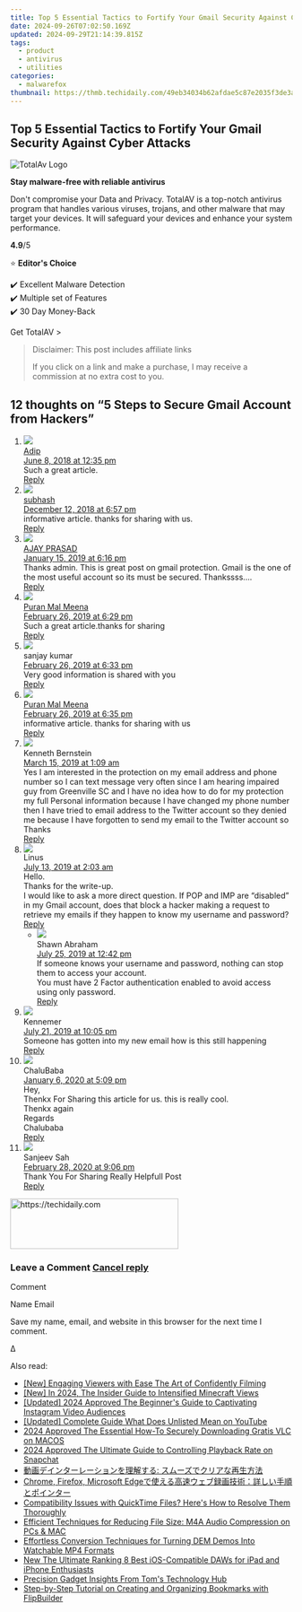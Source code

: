 ```yaml
---
title: Top 5 Essential Tactics to Fortify Your Gmail Security Against Cyber Attacks
date: 2024-09-26T07:02:50.169Z
updated: 2024-09-29T21:14:39.815Z
tags:
  - product
  - antivirus
  - utilities
categories:
  - malwarefox
thumbnail: https://thmb.techidaily.com/49eb34034b62afdae5c87e2035f3de3aceeb872b525f1dc02b937f5f16ccbcf5.jpg
---
```


## Top 5 Essential Tactics to Fortify Your Gmail Security Against Cyber Attacks

![TotalAv Logo](https://www.malwarefox.com/wp-content/uploads/2024/02/totalav-svg.webp "totalav-svg")

**Stay malware-free with reliable antivirus**

Don't compromise your Data and Privacy. TotalAV is a top-notch antivirus program that handles various viruses, trojans, and other malware that may target your devices. It will safeguard your devices and enhance your system performance.

**4.9**/5

⭐ **Editor's Choice**

✔️ Excellent Malware Detection  
✔️ Multiple set of Features  
✔️ 30 Day Money-Back

[](https://tools.techidaily.com/malwarefox/products/) Get TotalAV > 

>  Disclaimer: This post includes affiliate links
>
>  If you click on a link and make a purchase, I may receive a commission at no extra cost to you.
>

## 12 thoughts on “5 Steps to Secure Gmail Account from Hackers”

1. ![](https://secure.gravatar.com/avatar/003f6e9e2b751a9ddb7753d9c20d6f94?s=50&d=mm&r=g)  
[Adip](https://www.futuretricks.in/protect-gmail)  
[June 8, 2018 at 12:35 pm](https://tools.techidaily.com/malwarefox/products/)  
Such a great article.  
[Reply](https://tools.techidaily.com/malwarefox/products/)
2. ![](https://secure.gravatar.com/avatar/a92529fc9e4d712196fbd5da2253c7c8?s=50&d=mm&r=g)  
[subhash](https://www.digitalburp.com/)  
[December 12, 2018 at 6:57 pm](https://tools.techidaily.com/malwarefox/products/)  
informative article. thanks for sharing with us.  
[Reply](https://tools.techidaily.com/malwarefox/products/)
3. ![](https://secure.gravatar.com/avatar/f32ceb07a495f39017eba072f58512f0?s=50&d=mm&r=g)  
[AJAY PRASAD](http://arabiangaming.tk/)  
[January 15, 2019 at 6:16 pm](https://tools.techidaily.com/malwarefox/products/)  
Thanks admin. This is great post on gmail protection. Gmail is the one of the most useful account so its must be secured. Thankssss….  
[Reply](https://tools.techidaily.com/malwarefox/products/)
4. ![](https://secure.gravatar.com/avatar/61cfa455a2ab3839b2246a3a3e70e4eb?s=50&d=mm&r=g)  
[Puran Mal Meena](http://www.aaiyesikhe.com)  
[February 26, 2019 at 6:29 pm](https://tools.techidaily.com/malwarefox/products/)  
Such a great article.thanks for sharing  
[Reply](https://tools.techidaily.com/malwarefox/products/)
5. ![](https://secure.gravatar.com/avatar/e13995eab41aafa65ba608f6888d2b7b?s=50&d=mm&r=g)  
sanjay kumar  
[February 26, 2019 at 6:33 pm](https://tools.techidaily.com/malwarefox/products/)  
Very good information is shared with you  
[Reply](https://tools.techidaily.com/malwarefox/products/)
6. ![](https://secure.gravatar.com/avatar/61cfa455a2ab3839b2246a3a3e70e4eb?s=50&d=mm&r=g)  
[Puran Mal Meena](http://www.aaiyesikhe.com)  
[February 26, 2019 at 6:35 pm](https://tools.techidaily.com/malwarefox/products/)  
informative article. thanks for sharing with us  
[Reply](https://tools.techidaily.com/malwarefox/products/)
7. ![](https://secure.gravatar.com/avatar/f1e49bc2d5af0bfaaa12560db5ac6e0c?s=50&d=mm&r=g)  
Kenneth Bernstein  
[March 15, 2019 at 1:09 am](https://tools.techidaily.com/malwarefox/products/)  
Yes I am interested in the protection on my email address and phone number so I can text message very often since I am hearing impaired guy from Greenville SC and I have no idea how to do for my protection my full Personal information because I have changed my phone number then I have tried to email address to the Twitter account so they denied me because I have forgotten to send my email to the Twitter account so Thanks  
[Reply](https://tools.techidaily.com/malwarefox/products/)
8. ![](https://secure.gravatar.com/avatar/a691b520a6dbe815d23ba6b2a17cf483?s=50&d=mm&r=g)  
Linus  
[July 13, 2019 at 2:03 am](https://tools.techidaily.com/malwarefox/products/)  
Hello.  
Thanks for the write-up.  
I would like to ask a more direct question. If POP and IMP are “disabled” in my Gmail account, does that block a hacker making a request to retrieve my emails if they happen to know my username and password?  
[Reply](https://tools.techidaily.com/malwarefox/products/)  
   * ![](https://secure.gravatar.com/avatar/85929922e25d4bbc528a838420943841?s=50&d=mm&r=g)  
   Shawn Abraham  
   [July 25, 2019 at 12:42 pm](https://tools.techidaily.com/malwarefox/products/)  
   If someone knows your username and password, nothing can stop them to access your account.  
   You must have 2 Factor authentication enabled to avoid access using only password.  
   [Reply](https://tools.techidaily.com/malwarefox/products/)
9. ![](https://secure.gravatar.com/avatar/1508b88bcc748fb75199f5c00d192a40?s=50&d=mm&r=g)  
Kennemer  
[July 21, 2019 at 10:05 pm](https://tools.techidaily.com/malwarefox/products/)  
Someone has gotten into my new email how is this still happening  
[Reply](https://tools.techidaily.com/malwarefox/products/)
10. ![](https://secure.gravatar.com/avatar/ce3023d59c01510f6f0bbeb7795fef45?s=50&d=mm&r=g)  
ChaluBaba  
[January 6, 2020 at 5:09 pm](https://tools.techidaily.com/malwarefox/products/)  
Hey,  
Thenkx For Sharing this article for us. this is really cool.  
Thenkx again  
Regards  
Chalubaba  
[Reply](https://tools.techidaily.com/malwarefox/products/)
11. ![](https://secure.gravatar.com/avatar/80bb3725350843a67c5860cc576709bd?s=50&d=mm&r=g)  
Sanjeev Sah  
[February 28, 2020 at 9:06 pm](https://tools.techidaily.com/malwarefox/products/)  
Thank You For Sharing Really Helpfull Post  
[Reply](https://tools.techidaily.com/malwarefox/products/)

<!-- affiliate ads begin -->
<a href="https://laganoo.pxf.io/c/5597632/1528681/16446" target="_top" id="1528681">
  <img src="//a.impactradius-go.com/display-ad/16446-1528681" border="0" alt="https://techidaily.com" width="300" height="90"/>
</a>
<img height="0" width="0" src="https://laganoo.pxf.io/i/5597632/1528681/16446" style="position:absolute;visibility:hidden;" border="0" />
<!-- affiliate ads end -->

### Leave a Comment [Cancel reply](https://tools.techidaily.com/malwarefox/products/)

Comment

Name Email 

Save my name, email, and website in this browser for the next time I comment.

Δ

<ins class="adsbygoogle"
     style="display:block"
     data-ad-format="autorelaxed"
     data-ad-client="ca-pub-7571918770474297"
     data-ad-slot="1223367746"></ins>

<ins class="adsbygoogle"
     style="display:block"
     data-ad-client="ca-pub-7571918770474297"
     data-ad-slot="8358498916"
     data-ad-format="auto"
     data-full-width-responsive="true"></ins>

<span class="atpl-alsoreadstyle">Also read:</span>
<div><ul>
<li><a href="https://youtube-docs.techidaily.com/ngaging-viewers-with-ease-the-art-of-confidently-filming/"><u>[New] Engaging Viewers with Ease The Art of Confidently Filming</u></a></li>
<li><a href="https://fox-info.techidaily.com/new-in-2024-the-insider-guide-to-intensified-minecraft-views/"><u>[New] In 2024, The Insider Guide to Intensified Minecraft Views</u></a></li>
<li><a href="https://fox-helps.techidaily.com/updated-2024-approved-the-beginners-guide-to-captivating-instagram-video-audiences/"><u>[Updated] 2024 Approved The Beginner's Guide to Captivating Instagram Video Audiences</u></a></li>
<li><a href="https://facebook-video-share.techidaily.com/updated-complete-guide-what-does-unlisted-mean-on-youtube/"><u>[Updated] Complete Guide What Does Unlisted Mean on YouTube</u></a></li>
<li><a href="https://some-approaches.techidaily.com/2024-approved-the-essential-how-to-securely-downloading-gratis-vlc-on-macos/"><u>2024 Approved The Essential How-To Securely Downloading Gratis VLC on MACOS</u></a></li>
<li><a href="https://fox-cloud.techidaily.com/2024-approved-the-ultimate-guide-to-controlling-playback-rate-on-snapchat/"><u>2024 Approved The Ultimate Guide to Controlling Playback Rate on Snapchat</u></a></li>
<li><a href="https://win-updates.techidaily.com/iuwlleeuuplusodhplusocpoodsplusocvplusodvoodroodvooctplusodpplusodsplusockueqhuinoplusobmeocizog44k544og44o844k644gn44kv44oq44ki44gq5yan55sf5pa55rovig/"><u>動画デインターレーションを理解する: スムーズでクリアな再生方法</u></a></li>
<li><a href="https://win-updates.techidaily.com/chrome-firefox-microsoft-edge/"><u>Chrome, Firefox, Microsoft Edgeで使える高速ウェブ録画技術：詳しい手順とポインター</u></a></li>
<li><a href="https://win-updates.techidaily.com/compatibility-issues-with-quicktime-files-heres-how-to-resolve-them-thoroughly/"><u>Compatibility Issues with QuickTime Files? Here's How to Resolve Them Thoroughly</u></a></li>
<li><a href="https://win-updates.techidaily.com/efficient-techniques-for-reducing-file-size-m4a-audio-compression-on-pcs-and-mac/"><u>Efficient Techniques for Reducing File Size: M4A Audio Compression on PCs & MAC</u></a></li>
<li><a href="https://win-updates.techidaily.com/effortless-conversion-techniques-for-turning-dem-demos-into-watchable-mp4-formats/"><u>Effortless Conversion Techniques for Turning DEM Demos Into Watchable MP4 Formats</u></a></li>
<li><a href="https://voice-adjusting.techidaily.com/new-the-ultimate-ranking-8-best-ios-compatible-daws-for-ipad-and-iphone-enthusiasts/"><u>New The Ultimate Ranking 8 Best iOS-Compatible DAWs for iPad and iPhone Enthusiasts</u></a></li>
<li><a href="https://hardware-updates.techidaily.com/precision-gadget-insights-from-toms-technology-hub/"><u>Precision Gadget Insights From Tom's Technology Hub</u></a></li>
<li><a href="https://fox-sys.techidaily.com/step-by-step-tutorial-on-creating-and-organizing-bookmarks-with-flipbuilder/"><u>Step-by-Step Tutorial on Creating and Organizing Bookmarks with FlipBuilder</u></a></li>
</ul></div>

